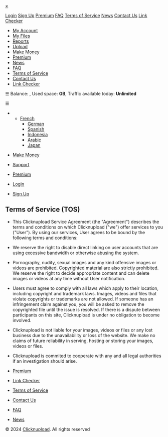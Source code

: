 [×](javascript:void(0))

[Login](https://clicknupload.click/login.html) [Sign Up](https://clicknupload.click/register.html) [Premium](https://clicknupload.click/premium.html) [FAQ](https://clicknupload.click/faq.html) [Terms of Service](https://clicknupload.click/tos.html) [News](https://clicknupload.click/?op=news) [Contact Us](https://clicknupload.click/contact.html) [Link Checker](https://clicknupload.click/?op=check_files)

* [My Account](https://clicknupload.click/?op=my_account)
* [My Files](https://clicknupload.click/?op=my_files)
* [Reports](https://clicknupload.click/?op=my_reports)
* [Upload](https://clicknupload.click/?op=upload_form)
* [Make Money](https://clicknupload.click/make_money.html)
* [Premium](https://clicknupload.click/?op=payments)
* [News](https://clicknupload.click/?op=news)
* [FAQ](https://clicknupload.click/faq.html)
* [Terms of Service](https://clicknupload.click/tos.html)
* [Contact Us](https://clicknupload.click/contact.html)
* [Link Checker](https://clicknupload.click/?op=check_files)

☰ Balance: , Used space: **GB**, Traffic available today: **Unlimited**

☰

* * [French](https://clicknupload.click/?op=change_lang&lang=french)
    * [German](https://clicknupload.click/?op=change_lang&lang=german)
    * [Spanish](https://clicknupload.click/?op=change_lang&lang=spanish)
    * [Indonesia](https://clicknupload.click/?op=change_lang&lang=indonesia)
    * [Arabic](https://clicknupload.click/?op=change_lang&lang=arabic)
    * [Japan](https://clicknupload.click/?op=change_lang&lang=japan)

* [Make Money](https://clicknupload.click/make_money.html)
* [Support](https://clicknupload.click/contact.html)
* [Premium](https://clicknupload.click/?op=payments)
* [Login](https://clicknupload.click/login.html)
* [Sign Up](https://clicknupload.click/register.html)

**Terms of Service (TOS)**
--------------------------

  

* This Clicknupload Service Agreement (the "Agreement") describes the terms and conditions on which Clicknupload ("we") offer services to you ("User"). By using our services, User agrees to be bound by the following terms and conditions:
* We reserve the right to disable direct linking on user accounts that are using excessive bandwidth or otherwise abusing the system.
* Pornography, nudity, sexual images and any kind offensive images or videos are prohibited. Copyrighted material are also strictly prohibited. We reserve the right to decide appropriate content and can delete images or videos at any time without User notification.
* Users must agree to comply with all laws which apply to their location, including copyright and trademark laws. Images, videos and files that violate copyrights or trademarks are not allowed. If someone has an infringement claim against you, you will be asked to remove the copyrighted file until the issue is resolved. If there is a dispute between participants on this site, Clicknupload is under no obligation to become involved.
* Clicknupload is not liable for your images, videos or files or any lost business due to the unavailability or loss of the website. We make no claims of future reliability in serving, hosting or storing your images, videos or files.
* Clicknupload is commited to cooperate with any and all legal authorities if an investigation should arise.

  
  
  
  

* [Premium](https://clicknupload.click/premium.html)
* [Link Checker](https://clicknupload.click/?op=check_files)

* [Terms of Service](https://clicknupload.click/tos.html)
* [Contact Us](https://clicknupload.click/contact.html)

* [FAQ](https://clicknupload.click/faq.html)
* [News](https://clicknupload.click/?op=news)

© 2024 [Clicknupload](https://clicknupload.click/). All rights reserved